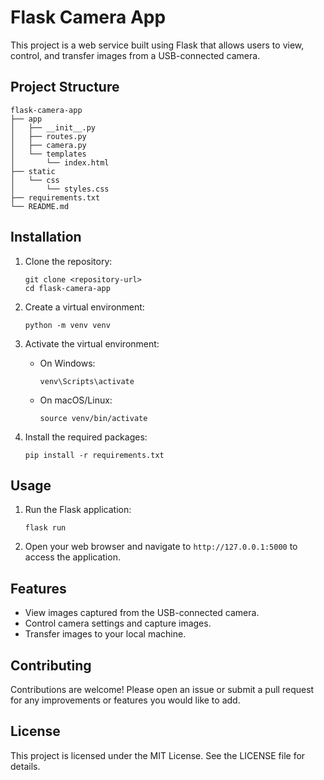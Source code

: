 # Flask Camera App

This project is a web service built using Flask that allows users to view, control, and transfer images from a USB-connected camera.

## Project Structure

```
flask-camera-app
├── app
│   ├── __init__.py
│   ├── routes.py
│   ├── camera.py
│   └── templates
│       └── index.html
├── static
│   └── css
│       └── styles.css
├── requirements.txt
└── README.md
```

## Installation

1. Clone the repository:
   ```
   git clone <repository-url>
   cd flask-camera-app
   ```

2. Create a virtual environment:
   ```
   python -m venv venv
   ```

3. Activate the virtual environment:
   - On Windows:
     ```
     venv\Scripts\activate
     ```
   - On macOS/Linux:
     ```
     source venv/bin/activate
     ```

4. Install the required packages:
   ```
   pip install -r requirements.txt
   ```

## Usage

1. Run the Flask application:
   ```
   flask run
   ```

2. Open your web browser and navigate to `http://127.0.0.1:5000` to access the application.

## Features

- View images captured from the USB-connected camera.
- Control camera settings and capture images.
- Transfer images to your local machine.

## Contributing

Contributions are welcome! Please open an issue or submit a pull request for any improvements or features you would like to add.

## License

This project is licensed under the MIT License. See the LICENSE file for details.